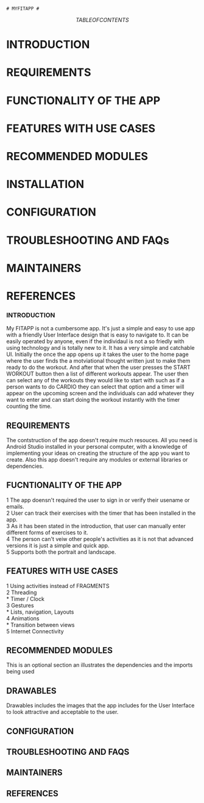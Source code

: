                                                                              # MYFITAPP #
                                                                             
$$ TABLE OF CONTENTS $$


# INTRODUCTION

# REQUIREMENTS

# FUNCTIONALITY OF THE APP #

# FEATURES WITH USE CASES #

# RECOMMENDED MODULES

# INSTALLATION

# CONFIGURATION

# TROUBLESHOOTING AND FAQs

# MAINTAINERS

# REFERENCES

### INTRODUCTION ###
My FITAPP is not a cumbersome app. It's just a simple and easy to use app with a friendly User Interface design that is easy to navigate to. It can be easily operated by anyone, even if the individaul is not a so friedly with using technology and is totally new to it. It has a very simple and catchable UI. 
Initially the once the app opens up it takes the user to the home page where the user finds the a motviational thought written just to make them ready to do the workout. And after that when the user presses the START WORKOUT button then a list of different workouts appear. 
The user then can select any of the workouts they would like to start with such as if a person wants to do CARDIO they can select that option and a timer will appear on the upcoming screen and the individuals can add whatever they want to enter and can start doing the workout instantly with the timer counting the time.

## REQUIREMENTS ##
The contstruction of the app doesn't require much resouces. All you need is Android Studio installed in your personal computer, with a knowledge of implementing your ideas on creating the structure of the app you want to create. 
Also this app doesn't require any modules or external libraries or dependencies.

## FUCNTIONALITY OF THE APP ##
1 The app doensn't required the user to sign in or verify their usename or emails.\
2 User can track their exercises with the timer that has been installed in the app.\
3 As it has been stated in the introduction, that user can manually enter different forms of exercises to it.\
4 The person can't veiw other people's activities as it is not that advanced versions it is just a simple and quick app.\
5 Supports both the portrait and landscape.
 
## FEATURES WITH USE CASES ##
1 Using activities instead of FRAGMENTS\
2 Threading\
    * Timer / Clock\
3 Gestures\
    * Lists, navigation, Layouts\
4 Animations\
    * Transition between views\
5 Internet Connectivity

## RECOMMENDED MODULES ##
This is an optional section an illustrates the dependencies and the imports being used

## DRAWABLES ##
Drawables includes the images that the app includes for the User Interface to look attractive and acceptable to the user.

## CONFIGURATION ##

## TROUBLESHOOTING AND FAQS ##

## MAINTAINERS ##

## REFERENCES ##
